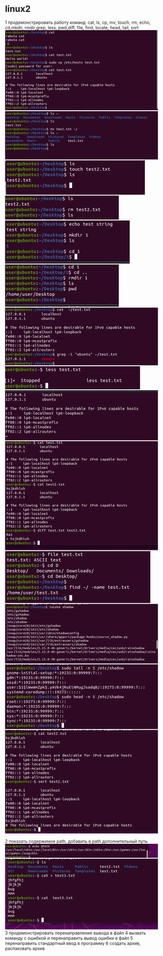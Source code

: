 # linux2
1 продемонстрировать работу команд:
cat, ls, cp, mv, touch, rm, echo, cd,mkdir, rmdir,grep, less, pwd,diff, file, find, locate, head, tail, sort
![!](https://github.com/blackrose198/linux2/blob/lab1/image.png)
![!](https://github.com/blackrose198/linux2/blob/lab1/1.png)
![!](https://github.com/blackrose198/linux2/blob/lab1/2.png)
![!](https://github.com/blackrose198/linux2/blob/lab1/3.png)
![!](https://github.com/blackrose198/linux2/blob/lab1/4.png)
![!](https://github.com/blackrose198/linux2/blob/lab1/5.png)
![!](https://github.com/blackrose198/linux2/blob/lab1/6.png)
![!](https://github.com/blackrose198/linux2/blob/lab1/7.png)
![!](https://github.com/blackrose198/linux2/blob/lab1/8.png)
![!](https://github.com/blackrose198/linux2/blob/lab1/9.png)
![!](https://github.com/blackrose198/linux2/blob/lab1/10.png)
![!](https://github.com/blackrose198/linux2/blob/lab1/11.png)
![!](https://github.com/blackrose198/linux2/blob/lab1/12.png)
![!](https://github.com/blackrose198/linux2/blob/lab1/13.png)

2 показать содержимое path, добавить в path дополнительный путь
![!](https://github.com/blackrose198/linux2/blob/lab1/14.png)
![!](https://github.com/blackrose198/linux2/blob/lab1/16.png)
3 продемонстрировать перенаправление вывода в файл
4 вызвать команду с ошибкой и перенаправить вывод ошибки в файл
5 перенаправить стандартный ввод в программу
6 создать архив, распаковать архив
